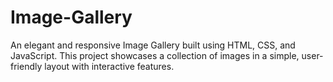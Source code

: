 # Image-Gallery
An elegant and responsive Image Gallery built using HTML, CSS, and JavaScript. This project showcases a collection of images in a simple, user-friendly layout with interactive features.

